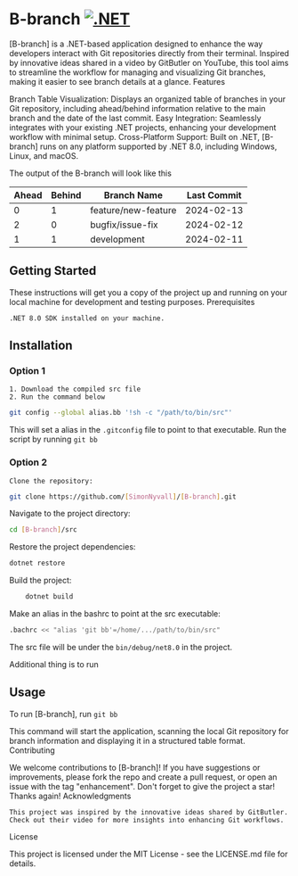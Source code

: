 # B-branch [![.NET](https://github.com/SimonNyvall/B-branch/actions/workflows/dotnet.yml/badge.svg)](https://github.com/SimonNyvall/B-branch/actions/workflows/dotnet.yml)

[B-branch] is a .NET-based application designed to enhance the way developers interact with Git repositories directly from their terminal. Inspired by innovative ideas shared in a video by GitButler on YouTube, this tool aims to streamline the workflow for managing and visualizing Git branches, making it easier to see branch details at a glance.
Features

Branch Table Visualization: Displays an organized table of branches in your Git repository, including ahead/behind information relative to the main branch and the date of the last commit.
Easy Integration: Seamlessly integrates with your existing .NET projects, enhancing your development workflow with minimal setup.
Cross-Platform Support: Built on .NET, [B-branch] runs on any platform supported by .NET 8.0, including Windows, Linux, and macOS.

The output of the B-branch will look like this

| Ahead | Behind | Branch Name         | Last Commit |
| ----- | ------ | ------------------- | ----------- |
| 0     | 1      | feature/new-feature | 2024-02-13  |
| 2     | 0      | bugfix/issue-fix    | 2024-02-12  |
| 1     | 1      | development         | 2024-02-11  |

## Getting Started

These instructions will get you a copy of the project up and running on your local machine for development and testing purposes.
Prerequisites

    .NET 8.0 SDK installed on your machine.

## Installation

### Option 1

    1. Download the compiled src file
    2. Run the command below

```sh
git config --global alias.bb '!sh -c "/path/to/bin/src"'
```

This will set a alias in the `.gitconfig` file to point to that executable.
Run the script by running `git bb`

### Option 2

    Clone the repository:

```sh
git clone https://github.com/[SimonNyvall]/[B-branch].git
```

Navigate to the project directory:

```sh
cd [B-branch]/src
```

Restore the project dependencies:

```sh
dotnet restore
```

Build the project:

```sh
    dotnet build
```

Make an alias in the bashrc to point at the src executable:

```sh
.bachrc << "alias 'git bb'=/home/.../path/to/bin/src"
```

The src file will be under the `bin/debug/net8.0` in the project.

Additional thing is to run

## Usage

To run [B-branch], run `git bb`

This command will start the application, scanning the local Git repository for branch information and displaying it in a structured table format.
Contributing

We welcome contributions to [B-branch]! If you have suggestions or improvements, please fork the repo and create a pull request, or open an issue with the tag "enhancement". Don't forget to give the project a star! Thanks again!
Acknowledgments

    This project was inspired by the innovative ideas shared by GitButler. Check out their video for more insights into enhancing Git workflows.

License

This project is licensed under the MIT License - see the LICENSE.md file for details.
